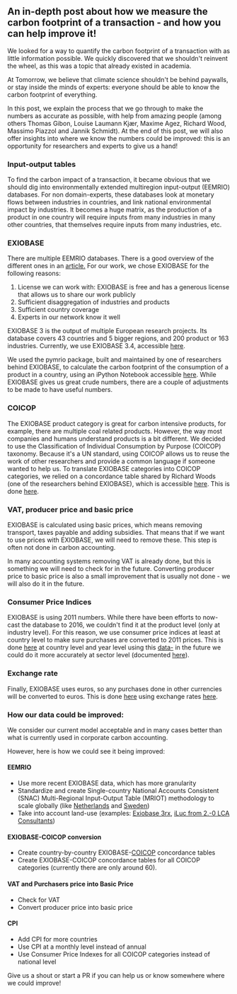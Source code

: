 ## An in-depth post about how we measure the carbon footprint of a transaction - and how you can help improve it!

We looked for a way to quantify the carbon footprint of a transaction with as little information possible. We quickly discovered that we shouldn&#39;t reinvent the wheel, as this was a topic that already existed in academia.

At Tomorrow, we believe that climate science shouldn&#39;t be behind paywalls, or stay inside the minds of experts: everyone should be able to know the carbon footprint of everything.

In this post, we explain the process that we go through to make the numbers as accurate as possible, with help from amazing people (among others Thomas Gibon, Louise Laumann Kjær, Maxime Agez, Richard Wood, Massimo Piazzol and Jannik Schmidt). At the end of this post, we will also offer insights into where we know the numbers could be improved: this is an opportunity for researchers and experts to give us a hand!

### Input-output tables

To find the carbon impact of a transaction, it became obvious that we should dig into environmentally extended multiregion input-output (EEMRIO) databases. For non domain-experts, these databases look at monetary flows between industries in countries, and link national environmental impact by industries. It becomes a huge matrix, as the production of a product in one country will require inputs from many industries in many other countries, that themselves require inputs from many industries, etc.

### EXIOBASE

There are multiple EEMRIO databases. There is a good overview of the different ones in an [article.](http://folk.ntnu.no/daniemor/pdf/DawkinsMoranEtAl_SwedishFootprint_JCP_2018.pdf) For our work, we chose EXIOBASE for the following reasons:

1. License we can work with: EXIOBASE is free and has a generous license that allows us to share our work publicly
2. Sufficient disaggregation of industries and products
3. Sufficient country coverage
4. Experts in our network know it well

EXIOBASE 3 is the output of multiple European research projects. Its database covers 43 countries and 5 bigger regions, and 200 product or 163 industries. Currently, we use EXIOBASE 3.4, accessible [here](https://www.exiobase.eu/index.php/data-download/exiobase3mon/118-exiobase3-4-iot-2011-pxp).

We used the pymrio package, built and maintained by one of researchers behind EXIOBASE, to calculate the carbon footprint of the consumption of a product in a country, using an iPython Notebook accessible [here](https://github.com/tmrowco/bloom-contrib/blob/master/co2eq/purchase/exiobase/io/carbon_footprint_scopes.ipynb). While EXIOBASE gives us great crude numbers, there are a couple of adjustments to be made to have useful numbers.

### COICOP

The EXIOBASE product category is great for carbon intensive products, for example, there are multiple coal related products. However, the way most companies and humans understand products is a bit different. We decided to use the Classification of Individual Consumption by Purpose (COICOP) taxonomy. Because it&#39;s a UN standard, using COICOP allows us to reuse the work of other researchers and provide a common language if someone wanted to help us. To translate EXIOBASE categories into COICOP categories, we relied on a concordance table shared by Richard Woods (one of the researchers behind EXIOBASE), which is accessible [here](https://github.com/tmrowco/bloom-contrib/blob/master/co2eq/purchase/exiobase/COICOP_EU_ini.csv). This is done [here](https://github.com/tmrowco/bloom-contrib/blob/master/co2eq/purchase/exiobase/prepare.py).

### VAT, producer price and basic price

EXIOBASE is calculated using basic prices, which means removing transport, taxes payable and adding subsidies. That means that if we want to use prices with EXIOBASE, we will need to remove these. This step is often not done in carbon accounting.

In many accounting systems removing VAT is already done, but this is something we will need to check for in the future. Converting producer price to basic price is also a small improvement that is usually not done - we will also do it in the future.

### Consumer Price Indices

EXIOBASE is using 2011 numbers. While there have been efforts to now-cast the database to 2016, we couldn&#39;t find it at the product level (only at industry level). For this reason, we use consumer price indices at least at country level to make sure purchases are converted to 2011 prices. This is done [here](https://github.com/tmrowco/bloom-contrib/blob/master/co2eq/purchase/index.js) at country level and year level using this [data-](https://github.com/tmrowco/bloom-contrib/blob/master/co2eq/purchase/consumerpriceindices.yml) in the future we could do it more accurately at sector level (documented [here](https://github.com/tmrowco/bloom-contrib/issues/392)).

### Exchange rate

Finally, EXIOBASE uses euros, so any purchases done in other currencies will be converted to euros. This is done [here](https://github.com/tmrowco/bloom-contrib/blob/master/co2eq/purchase/index.js) using exchange rates [here](https://github.com/tmrowco/bloom-contrib/blob/master/co2eq/purchase/exchange_rates_2011.json).

### How our data could be improved:

We consider our current model acceptable and in many cases better than what is currently used in corporate carbon accounting.

However, here is how we could see it being improved:

#### EEMRIO

- Use more recent EXIOBASE data, which has more granularity
- Standardize and create Single-country National Accounts Consistent (SNAC) Multi-Regional Input-Output Table (MRIOT) methodology to scale globally (like [Netherlands](https://www.cbs.nl/en-gb/custom/2017/36/footprint-calculations-using-snac-exiobase) and [Sweden](https://www.prince-project.se/how-it-works/))
- Take into account land-use (examples: [Exiobase 3rx](https://figshare.com/articles/EXIOBASE_3rx/8312015), [iLuc from 2.-0 LCA Consultants](https://lca-net.com/clubs/iluc/))

#### EXIOBASE-COICOP conversion

- Create country-by-country EXIOBASE-[COICOP](https://unstats.un.org/unsd/classifications/unsdclassifications/COICOP_2018_-_pre-edited_white_cover_version_-_2018-12-26.pdf) concordance tables
- Create EXIOBASE-COICOP concordance tables for all COICOP categories (currently there are only around 60).

#### VAT and Purchasers price into Basic Price

- Check for VAT
- Convert producer price into basic price

#### CPI

- Add CPI for more countries
- Use CPI at a monthly level instead of annual
- Use Consumer Price Indexes for all COICOP categories instead of national level

Give us a shout or start a PR if you can help us or know somewhere where we could improve!
